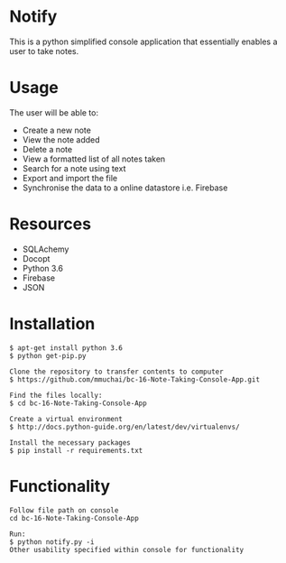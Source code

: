 # Notify

This is a python simplified console application that essentially enables a user to take notes.
# Usage
The user will be able to:
  - Create a new note
  - View the note added
  - Delete a note
  - View a formatted list of all notes taken
  - Search for a note using text
  - Export and import the file
  - Synchronise the data to a online datastore i.e. Firebase
# Resources
  - SQLAchemy
  - Docopt
  - Python 3.6
  - Firebase
  - JSON
# Installation
    $ apt-get install python 3.6
    $ python get-pip.py

    Clone the repository to transfer contents to computer
    $ https://github.com/mmuchai/bc-16-Note-Taking-Console-App.git
 
    Find the files locally:
    $ cd bc-16-Note-Taking-Console-App

    Create a virtual environment 
    $ http://docs.python-guide.org/en/latest/dev/virtualenvs/

    Install the necessary packages
    $ pip install -r requirements.txt
    
# Functionality
    Follow file path on console
    cd bc-16-Note-Taking-Console-App
    
    Run:
    $ python notify.py -i
    Other usability specified within console for functionality
